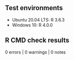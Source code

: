 ## Test environments

* Ubuntu 20.04 LTS: R 3.6.3
* Windows 10: R 4.0.0

## R CMD check results

0 errors | 0 warnings | 0 notes
